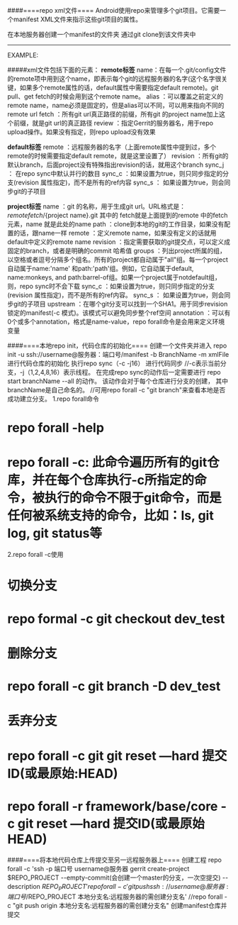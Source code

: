 ####====repo xml文件====
Android使用repo来管理多个git项目。它需要一个manifest XML文件来指示这些git项目的属性。

在本地服务器创建一个manifest的文件夹
通过git clone到该文件夹中

*****
EXAMPLE:
<?xml version="1.0" encoding="UTF-8"?>
<manifest>
	<remote fetch="ssh://git.example.com"(从哪里去下载代码) name="test" review="gerrit.example.com"（Gerrit/Git服务器的地址）/>
	<defaut remote="test"(需要和remote中的name一致) revision="master" syn-j="1"/>
	<project path="project/name" name="name" revision="branches"/>
</manifest>

#####xml文件包括下面的元素：
**remote标签**
	name：在每一个.git/config文件的remote项中用到这个name，即表示每个git的远程服务器的名字(这个名字很关键，如果多个remote属性的话，default属性中需要指定default remote)。git pull、get fetch的时候会用到这个remote name。
	alias ：可以覆盖之前定义的remote name，name必须是固定的，但是alias可以不同，可以用来指向不同的remote url
	fetch ：所有git url真正路径的前缀，所有git 的project name加上这个前缀，就是git url的真正路径
	review ：指定Gerrit的服务器名，用于repo upload操作。如果没有指定，则repo upload没有效果
	
**default标签**
	remote ：远程服务器的名字（上面remote属性中提到过，多个remote的时候需要指定default remote，就是这里设置了）
	revision ：所有git的默认branch，后面project没有特殊指出revision的话，就用这个branch
	sync_j ： 在repo sync中默认并行的数目
	sync_c ：如果设置为true，则只同步指定的分支(revision 属性指定)，而不是所有的ref内容
	sync_s ： 如果设置为true，则会同步git的子项目

**project标签**
	name ：git 的名称，用于生成git url。URL格式是：${remote fetch}/${project name}.git 其中的 fetch就是上面提到的remote 中的fetch元素，name 就是此处的name
	path ：clone到本地的git的工作目录，如果没有配置的话，跟name一样
	remote ：定义remote name，如果没有定义的话就用default中定义的remote name
	revision ：指定需要获取的git提交点，可以定义成固定的branch，或者是明确的commit 哈希值
	groups ：列出project所属的组，以空格或者逗号分隔多个组名。所有的project都自动属于"all"组。每一个project自动属于name:'name' 和path:'path'组。例如，它自动属于default, name:monkeys, and path:barrel-of组。如果一个project属于notdefault组，则，repo sync时不会下载
	sync_c ：如果设置为true，则只同步指定的分支(revision 属性指定)，而不是所有的ref内容。
	sync_s ： 如果设置为true，则会同步git的子项目
	upstream ：在哪个git分支可以找到一个SHA1。用于同步revision锁定的manifest(-c 模式)。该模式可以避免同步整个ref空间
	annotation ：可以有0个或多个annotation，格式是name-value，repo forall命令是会用来定义环境变量
	
####====本地repo init，代码仓库的初始化====
创建一个文件夹并进入
repo init -u ssh://username@服务器：端口号/manifest -b BranchName -m xmlFile进行代码仓库的初始化
执行repo sync（-c -j16） 进行代码同步
//-c表示当前分支，-j（1,2,4,8,16）表示线程。
在完成repo sync的动作后一定需要进行 repo start branchName --all 的动作。
该动作会对于每个仓库进行分支的创建， 其中branchName是自己命名的。
//可用repo forall -c "git branch"来查看本地是否成功建立分支。
1.repo forall命令
 # repo forall -help
 # repo forall -c: 此命令遍历所有的git仓库，并在每个仓库执行-c所指定的命令，被执行的命令不限于git命令，而是任何被系统支持的命令，比如：ls, git log, git status等
2.repo forall -c使用
  # 切换分支
  # repo formal -c git checkout dev_test
  # 删除分支
  # repo forall -c git branch -D dev_test
  # 丢弃分支
  # repo forall -c git git reset —hard 提交ID(或最原始:HEAD)
  # repo forall -r framework/base/core -c git reset —hard 提交ID(或最原始HEAD)

####====将本地代码仓库上传提交至另一远程服务器上====
创建工程
repo forall -c 'ssh -p 端口号 username@服务器 gerrit create-project $REPO_PROJECT --empty-commit(会创建一个master的分支，一次空提交) --description $REPO_PROJECT'
repo forall -c 'git push ssh://username@服务器:端口号/$REPO_PROJECT 本地分支名:远程服务器的需创建分支名'
//repo forall -c "git push origin 本地分支名:远程服务器的需创建分支名"
创建manifest仓库并提交